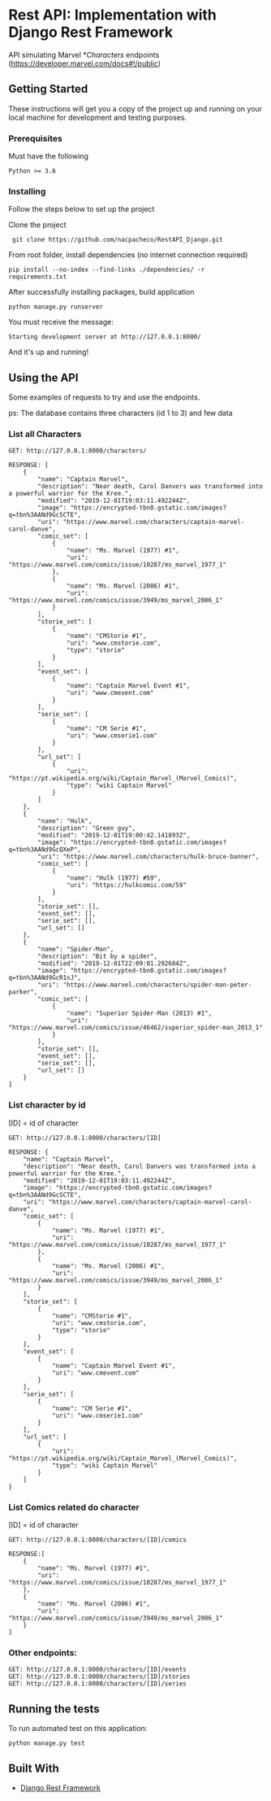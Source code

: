 # Rest API: Implementation with Django Rest Framework
 API simulating Marvel **Characters* endpoints (https://developer.marvel.com/docs#!/public)
  
## Getting Started

These instructions will get you a copy of the project up and running on your local machine for development and testing purposes.

### Prerequisites

Must have the following
```
Python >= 3.6
```


### Installing

Follow the steps below to set up the project

Clone the project
```
 git clone https://github.com/nacpacheco/RestAPI_Django.git
```

From root folder, install dependencies (no internet connection required)
```
pip install --no-index --find-links ./dependencies/ -r requirements.txt
```

After successfully installing packages, build application
```
python manage.py runserver
```

You must receive the message:
```
Starting development server at http://127.0.0.1:8000/
```
And it's up and running! 

## Using the API

Some examples of requests to try and use the endpoints. 
 
 ps: The database contains three characters (id 1 to 3) and few data

### List all Characters 
```
GET: http://127.0.0.1:8000/characters/
```

```
RESPONSE: [
    {
        "name": "Captain Marvel",
        "description": "Near death, Carol Danvers was transformed into a powerful warrior for the Kree.",
        "modified": "2019-12-01T19:03:11.492244Z",
        "image": "https://encrypted-tbn0.gstatic.com/images?q=tbn%3AANd9GcSCTE",
        "uri": "https://www.marvel.com/characters/captain-marvel-carol-danve",
        "comic_set": [
            {
                "name": "Ms. Marvel (1977) #1",
                "uri": "https://www.marvel.com/comics/issue/10287/ms_marvel_1977_1"
            },
            {
                "name": "Ms. Marvel (2006) #1",
                "uri": "https://www.marvel.com/comics/issue/3949/ms_marvel_2006_1"
            }
        ],
        "storie_set": [
            {
                "name": "CMStorie #1",
                "uri": "www.cmstorie.com",
                "type": "storie"
            }
        ],
        "event_set": [
            {
                "name": "Captain Marvel Event #1",
                "uri": "www.cmevent.com"
            }
        ],
        "serie_set": [
            {
                "name": "CM Serie #1",
                "uri": "www.cmserie1.com"
            }
        ],
        "url_set": [
            {
                "uri": "https://pt.wikipedia.org/wiki/Captain_Marvel_(Marvel_Comics)",
                "type": "wiki Captain Marvel"
            }
        ]
    },
    {
        "name": "Hulk",
        "description": "Green guy",
        "modified": "2019-12-01T19:00:42.141893Z",
        "image": "https://encrypted-tbn0.gstatic.com/images?q=tbn%3AANd9GcQXeP",
        "uri": "https://www.marvel.com/characters/hulk-bruce-banner",
        "comic_set": [
            {
                "name": "Hulk (1977) #59",
                "uri": "https://hulkcomic.com/59"
            }
        ],
        "storie_set": [],
        "event_set": [],
        "serie_set": [],
        "url_set": []
    },
    {
        "name": "Spider-Man",
        "description": "Bit by a spider",
        "modified": "2019-12-01T22:09:01.292684Z",
        "image": "https://encrypted-tbn0.gstatic.com/images?q=tbn%3AANd9GcR1sJ",
        "uri": "https://www.marvel.com/characters/spider-man-peter-parker",
        "comic_set": [
            {
                "name": "Superior Spider-Man (2013) #1",
                "uri": "https://www.marvel.com/comics/issue/46462/superior_spider-man_2013_1"
            }
        ],
        "storie_set": [],
        "event_set": [],
        "serie_set": [],
        "url_set": []
    }
]
```

### List character by id
 [ID] = id of character 
```
GET: http://127.0.0.1:8000/characters/[ID]
```
```
RESPONSE: {
    "name": "Captain Marvel",
    "description": "Near death, Carol Danvers was transformed into a powerful warrior for the Kree.",
    "modified": "2019-12-01T19:03:11.492244Z",
    "image": "https://encrypted-tbn0.gstatic.com/images?q=tbn%3AANd9GcSCTE",
    "uri": "https://www.marvel.com/characters/captain-marvel-carol-danve",
    "comic_set": [
        {
            "name": "Ms. Marvel (1977) #1",
            "uri": "https://www.marvel.com/comics/issue/10287/ms_marvel_1977_1"
        },
        {
            "name": "Ms. Marvel (2006) #1",
            "uri": "https://www.marvel.com/comics/issue/3949/ms_marvel_2006_1"
        }
    ],
    "storie_set": [
        {
            "name": "CMStorie #1",
            "uri": "www.cmstorie.com",
            "type": "storie"
        }
    ],
    "event_set": [
        {
            "name": "Captain Marvel Event #1",
            "uri": "www.cmevent.com"
        }
    ],
    "serie_set": [
        {
            "name": "CM Serie #1",
            "uri": "www.cmserie1.com"
        }
    ],
    "url_set": [
        {
            "uri": "https://pt.wikipedia.org/wiki/Captain_Marvel_(Marvel_Comics)",
            "type": "wiki Captain Marvel"
        }
    ]
}
```

### List Comics related do character
 [ID] = id of character 
```
GET: http://127.0.0.1:8000/characters/[ID]/comics
```
```
RESPONSE:[
    {
        "name": "Ms. Marvel (1977) #1",
        "uri": "https://www.marvel.com/comics/issue/10287/ms_marvel_1977_1"
    },
    {
        "name": "Ms. Marvel (2006) #1",
        "uri": "https://www.marvel.com/comics/issue/3949/ms_marvel_2006_1"
    }
]
```

### Other endpoints:
```
GET: http://127.0.0.1:8000/characters/[ID]/events
GET: http://127.0.0.1:8000/characters/[ID]/stories
GET: http://127.0.0.1:8000/characters/[ID]/series
```
   
## Running the tests

To run automated test on this application:

```
python manage.py test
```

## Built With

* [Django Rest Framework](https://www.django-rest-framework.org/) 